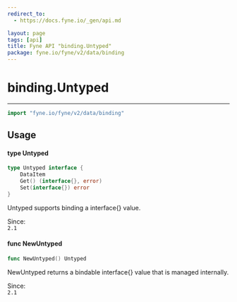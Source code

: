 ```yaml
---
redirect_to:
  - https://docs.fyne.io/_gen/api.md

layout: page
tags: [api]
title: Fyne API "binding.Untyped"
package: fyne.io/fyne/v2/data/binding
---
```

# binding.Untyped
---
```go
import "fyne.io/fyne/v2/data/binding"
```

## Usage

#### type Untyped

```go
type Untyped interface {
	DataItem
	Get() (interface{}, error)
	Set(interface{}) error
}
```

Untyped supports binding a interface{} value.


<div class="since">Since: <code>
2.1</code></div>

#### func  NewUntyped

```go
func NewUntyped() Untyped
```
NewUntyped returns a bindable interface{} value that is managed internally.


<div class="since">Since: <code>
2.1</code></div>
